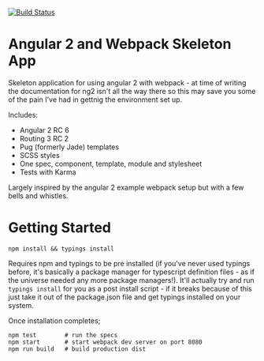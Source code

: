 [![Build Status](https://travis-ci.org/mikeyhogarth/angular2-with-webpack.svg?branch=master)](https://travis-ci.org/mikeyhogarth/angular2-with-webpack)

# Angular 2 and Webpack Skeleton App

Skeleton application for using angular 2 with webpack - at time of writing the documentation for ng2 isn't all the 
way there so this may save you some of the pain I've had in gettnig the environment set up.

Includes:

* Angular 2 RC 6
* Routing 3 RC 2
* Pug (formerly Jade) templates
* SCSS styles
* One spec, component, template, module and stylesheet
* Tests with Karma

Largely inspired by the angular 2 example webpack setup but with a few bells and whistles.

# Getting Started
```
npm install && typings install
```

Requires npm and typings to be pre installed (if you've never used typings before, 
it's basically a package manager for typescript definition files - as if the universe
needed any more package managers!). It'll actually try and run `typings install` for you as a 
post install script - if it breaks because of this just take it out of the package.json 
file and get typings installed on your system.

Once installation completes;

```
npm test        # run the specs
npm start       # start webpack dev server on port 8080
npm run build   # build production dist
```
